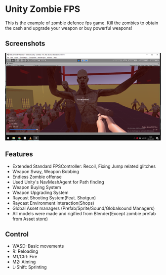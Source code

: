 # Unity Zombie FPS 
This is the example of zombie defence fps game. Kill the zombies to obtain the cash and upgrade your weapon or buy powerful weapons!

## Screenshots
![screenshot1](Screenshot1.png)

## Features
- Extended Standard FPSController: Recoil, Fixing Jump related glitches
- Weapon Sway, Weapon Bobbing
- Endless Zombie offense
- Used Unity's NavMeshAgent for Path finding
- Weapon Buying System
- Weapon Upgrading System
- Raycast Shooting System(Feat. Shotgun)
- Raycast Environment interaction(Shops)
- Global Asset managers (Prefab/Sprite/Sound/Globalsound Managers)
- All models were made and rigified from Blender(Except zombie prefab from Asset store)

## Control
- WASD: Basic movements
- R: Reloading
- M1/Ctrl: Fire
- M2: Aiming
- L-Shift: Sprinting
